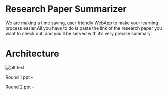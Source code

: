 # Research Paper Summarizer
We are making a time saving, user friendly WebApp to make your learning process easier.All you have to
do is paste the link of the research paper you want to check out, and you’ll be served with it’s very precise summary.

# Architecture
![alt text](https://github.com/[Charlotte1601]/[Pasckathon_Koders]/blob/[master]/images/paskathon-architecture(1).jpeg)

Round 1 ppt - 

Round 2 ppt -
